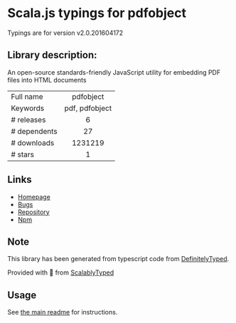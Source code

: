 
# Scala.js typings for pdfobject

Typings are for version v2.0.201604172

## Library description:
An open-source standards-friendly JavaScript utility for embedding PDF files into HTML documents

|                    |                 |
| ------------------ | :-------------: |
| Full name          | pdfobject |
| Keywords           | pdf, pdfobject |
| # releases         | 6 |
| # dependents       | 27 |
| # downloads        | 1231219 |
| # stars            | 1 |

## Links
- [Homepage](https://github.com/pipwerks/PDFObject#readme)
- [Bugs](https://github.com/pipwerks/PDFObject/issues)
- [Repository](https://github.com/pipwerks/PDFObject)
- [Npm](https://www.npmjs.com/package/pdfobject)
    


## Note
This library has been generated from typescript code from [DefinitelyTyped](https://definitelytyped.org).

Provided with :purple_heart: from [ScalablyTyped](https://github.com/oyvindberg/ScalablyTyped)

## Usage
See [the main readme](../../readme.md) for instructions.


